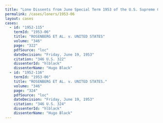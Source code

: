 ```yaml
---
title: "Lone Dissents from June Special Term 1953 of the U.S. Supreme Court"
permalink: /cases/loners/1953-06
layout: cases
cases:
  - id: "1952-115"
    termId: "1953-06"
    title: "ROSENBERG ET AL. v. UNITED STATES"
    volume: "346"
    page: "322"
    pdfSource: "loc"
    dateDecision: "Friday, June 19, 1953"
    citation: "346 U.S. 322"
    dissenterId: "hlblack"
    dissenterName: "Hugo Black"
  - id: "1952-116"
    termId: "1953-06"
    title: "ROSENBERG ET AL. v. UNITED STATES."
    volume: "346"
    page: "324"
    pdfSource: "loc"
    dateDecision: "Friday, June 19, 1953"
    citation: "346 U.S. 324"
    dissenterId: "hlblack"
    dissenterName: "Hugo Black"
---
```

